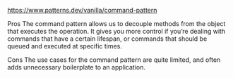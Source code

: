 https://www.patterns.dev/vanilla/command-pattern

Pros
The command pattern allows us to decouple methods from the object that executes the operation. It gives you more control if you’re dealing with commands that have a certain lifespan, or commands that should be queued and executed at specific times.

Cons
The use cases for the command pattern are quite limited, and often adds unnecessary boilerplate to an application.

